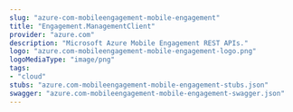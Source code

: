 ```yaml
---
slug: "azure-com-mobileengagement-mobile-engagement"
title: "Engagement.ManagementClient"
provider: "azure.com"
description: "Microsoft Azure Mobile Engagement REST APIs."
logo: "azure.com-mobileengagement-mobile-engagement-logo.png"
logoMediaType: "image/png"
tags:
- "cloud"
stubs: "azure.com-mobileengagement-mobile-engagement-stubs.json"
swagger: "azure.com-mobileengagement-mobile-engagement-swagger.json"
---
```

